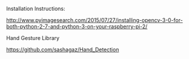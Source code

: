 Installation Instructions:

http://www.pyimagesearch.com/2015/07/27/installing-opencv-3-0-for-both-python-2-7-and-python-3-on-your-raspberry-pi-2/

Hand Gesture Library

https://github.com/sashagaz/Hand_Detection